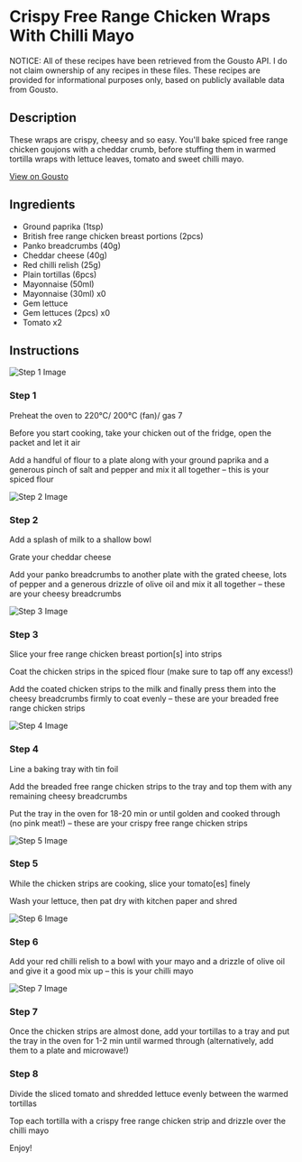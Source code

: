 # Crispy Free Range Chicken Wraps With Chilli Mayo

NOTICE: All of these recipes have been retrieved from the Gousto API. I do not claim ownership of any recipes in these files. These recipes are provided for informational purposes only, based on publicly available data from Gousto.

## Description

These wraps are crispy, cheesy and so easy. You'll bake spiced free range chicken goujons with a cheddar crumb, before stuffing them in warmed tortilla wraps with lettuce leaves, tomato and sweet chilli mayo. 

[View on Gousto](https://www.gousto.co.uk/recipes/cookbook/crispy-free-range-chicken-wraps-with-chilli-mayo)

## Ingredients

- Ground paprika (1tsp)
- British free range chicken breast portions (2pcs)
- Panko breadcrumbs (40g)
- Cheddar cheese (40g)
- Red chilli relish (25g)
- Plain tortillas (6pcs)
- Mayonnaise (50ml)
- Mayonnaise (30ml) x0
- Gem lettuce
- Gem lettuces (2pcs) x0
- Tomato x2

## Instructions

![Step 1 Image](https://production-media.gousto.co.uk/cms/recipe-step-image/step-1-copy-1729775014101-x200.jpg)

### Step 1

Preheat the oven to 220°C/ 200°C (fan)/ gas 7

Before you start cooking, take your chicken out of the fridge, open the packet and let it air

Add a handful of flour to a plate along with your ground paprika and a generous pinch of salt and pepper and mix it all together – this is your spiced flour

![Step 2 Image](https://production-media.gousto.co.uk/cms/recipe-step-image/step-2-copy-1729775037342-x200.jpg)

### Step 2

Add a splash of milk to a shallow bowl

Grate your cheddar cheese

Add your panko breadcrumbs to another plate with the grated cheese, lots of pepper and a generous drizzle of olive oil and mix it all together – these are your cheesy breadcrumbs

![Step 3 Image](https://production-media.gousto.co.uk/cms/recipe-step-image/step-3-copy-1729775140991-x200.jpg)

### Step 3

Slice your free range chicken breast portion[s] into<span class="text-danger"> </span>strips

Coat the chicken strips in the spiced flour (make sure to tap off any excess!)

Add the coated chicken strips to the milk and finally press them into the cheesy breadcrumbs firmly to coat evenly – these are your breaded free range chicken strips

![Step 4 Image](https://production-media.gousto.co.uk/cms/recipe-step-image/step-4-copy-1729775148864-x200.jpg)

### Step 4

Line a baking tray with tin foil

Add the breaded free range chicken strips to the tray and top them with any remaining cheesy breadcrumbs

Put the tray in the oven for 18-20 min or until golden and cooked through (no pink meat!) – these are your crispy free range chicken strips

![Step 5 Image](https://production-media.gousto.co.uk/cms/recipe-step-image/Step-5-copy-1729775156461-x200.jpg)

### Step 5

While the chicken strips are cooking, slice your tomato[es] finely

Wash your lettuce, then pat dry with kitchen paper and shred

![Step 6 Image](https://production-media.gousto.co.uk/cms/recipe-step-image/step-6-copy-1729775163069-x200.jpg)

### Step 6

Add your red chilli relish to a bowl with your mayo and a drizzle of olive oil and give it a good mix up – this is your chilli mayo

![Step 7 Image](https://production-media.gousto.co.uk/cms/recipe-step-image/step-7-copy-1729775168451-x200.jpg)

### Step 7

Once the chicken strips are almost done, add your tortillas to a tray and put the tray in the oven for 1-2 min until warmed through (alternatively, add them to a plate and microwave!)

### Step 8

Divide the sliced tomato and shredded lettuce evenly between the warmed tortillas

Top each tortilla with a crispy free range chicken strip and drizzle over the chilli mayo

Enjoy!

